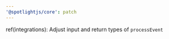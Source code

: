 ```yaml
---
'@spotlightjs/core': patch
---
```


ref(integrations): Adjust input and return types of `processEvent`
